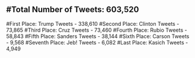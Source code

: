 #Total Number of Tweets: 603,520 
---
#First Place: Trump Tweets - 338,610
#Second Place: Clinton Tweets - 73,865
#Third Place: Cruz Tweets - 73,460
#Fourth Place: Rubio Tweets - 58,843
#Fifth Place: Sanders Tweets - 38,144
#Sixth Place: Carson Tweets - 9,568
#Seventh Place: Jeb! Tweets - 6,082
#Last Place: Kasich Tweets - 4,949
